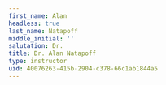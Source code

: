 ```yaml
---
first_name: Alan
headless: true
last_name: Natapoff
middle_initial: ''
salutation: Dr.
title: Dr. Alan Natapoff
type: instructor
uid: 40076263-415b-2904-c378-66c1ab1844a5
---
```

